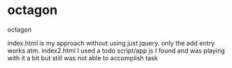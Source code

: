 octagon
=======

octagon

index.html is my approach without using just jquery. only the add entry works atm.
index2.html I used a todo script/app js I found and was playing with it a bit but still was not able to accomplish task
